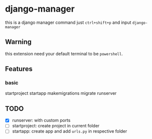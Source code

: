 # django-manager

this is a django manager command just `ctrl+shift+p` and input `django-manager`

## Warning

this extension need your default terminal to be `powershell`.

## Features

### basic

startproject
startapp
makemigrations
migrate
runserver

## TODO

- [x] runserver: with custom ports
- [ ] startproject: create project in current folder
- [ ] startapp: create app and add `urls.py` in respective folder
